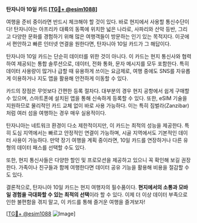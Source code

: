 **탄자니아 10일 카드 [[TG💪+ @esim1088](https://t.me/s/esim1088)]**

여행을 준비 중이라면 반드시 체크해야 할 것이 있다. 바로 현지에서 사용할 통신수단이다! 탄자니아는 아프리카 대륙의 동쪽에 위치한 넓은 나라로, 사파리와 산악 등반, 그리고 다양한 문화를 경험하기 위해 많은 여행객들이 방문하는 인기 있는 목적지다. 이곳에서 편안하고 빠른 인터넷 연결을 원한다면, 탄자니아 10일 카드가 그 해답이다.

탄자니아 10일 카드는 단순히 데이터를 위한 것이 아니다. 이 카드는 현지 통신사와 협력하여 제공되는 통합 솔루션으로, 데이터, 전화 통화, 문자 메시지를 모두 포함한다. 특히 데이터 사용량이 많거나 급할 때 유용하게 쓰이는 요금제로, 여행 중에도 SNS를 자유롭게 이용하거나 지도 앱을 활용해 안전하게 이동할 수 있다.

카드의 장점은 무엇보다 간편한 등록 절차다. 대부분의 경우 현지 공항에서 쉽게 구매할 수 있으며, 스마트폰에 설치된 앱을 통해 신속하게 등록할 수 있다. 또한, eSIM 기술을 지원하므로 물리적인 카드 교체 없이 바로 사용 가능하다. 이는 특히 짐벌라(Zanzibar)처럼 여러 섬을 여행하는 경우 매우 실용적이다.

탄자니아는 네트워크 환경이 다소 제한적이지만, 이 카드는 최적의 성능을 제공한다. 특히 도심 지역에서는 빠르고 안정적인 연결이 가능하며, 시골 지역에서도 기본적인 데이터 사용이 가능하다. 만약 장기 여행을 계획 중이라면, 10일 카드를 연장하거나 다른 유형의 데이터 패스를 선택할 수도 있다.

또한, 현지 통신사들은 다양한 할인 및 프로모션을 제공하고 있으니 꼭 확인해 보길 권장한다. 가족이나 친구들과 함께 여행한다면 데이터 공유 기능을 활용해 비용을 절감할 수도 있다.

결론적으로, 탄자니아 10일 카드는 현지 여행자의 필수품이다. **현지에서의 소통과 모바일 경험을 극대화할 수 있는 최적의 선택**이라 할 수 있다. 이제 더 이상 데이터 부족으로 인한 불편함을 겪지 말고, 이 카드를 통해 즐거운 여행을 즐겨보자!

[[TG💪+ @esim1088](https://t.me/s/esim1088) ![Image](https://i.postimg.cc/Y0z9fWf4/image.png)]